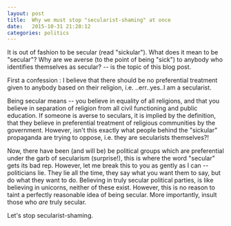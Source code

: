 ```yaml
---
layout: post
title:  Why we must stop "secularist-shaming" at once
date:   2015-10-31 21:28:12
categories: politics
---
```


It is out of fashion to be secular (read "sickular"). What does it mean to be "secular"? Why are we averse (to the point of being "sick") to anybody who identifies themselves as secular? -- is the topic of this blog post. 


First a confession : I believe that there should be no preferential treatment given to anybody based on their religion, i.e. ..err..yes..I am a secularist.


Being secular means -- you believe in equality of all religions, and that you believe in separation of religion from all civil functioning and public education. If someone is averse to seculars, it is implied by the definition, that they believe in preferential treatment of religious communities by the government. However, isn't this exactly what people behind the "sickular" propaganda are trying to oppose, i.e. they are secularists themselves?! 


Now, there have been (and will be) be political groups which are preferential under the garb of secularism (surprise!), this is where the word "secular" gets its bad rep. However, let me break this to you as gently as I can -- politicians lie. They lie all the time, they say what you want them to say, but do what they want to do. Believing in truly secular political parties, is like believing in unicorns, neither of these exist. However, this is no reason to taint a perfectly reasonable idea of being secular. More importantly, insult those who *are* truly secular.

Let's stop secularist-shaming.

 



